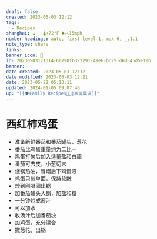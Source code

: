 ```yaml
---
draft: false
created: 2023-05-03 12:12
tags:
  - Recipes
shanghai: ☁️   🌡️+72°F 🌬️↖15mph
number headings: auto, first-level 1, max 6, _.1.1
note_type: share
links: 
banner_icon: 🥚
id: 20230503121314-60790fb3-2291-49e6-bd29-d6d545d5e1eb
banner: 
date created: 2023-05-03 12:12
date modified: 2023-05-03 12:21
date: 2023-05-22 05:13:11
updated: 2024-01-05 09:07:46
up: "[[🍽Family Recipes🧑‍🍳|家庭菜谱]]"
---
```


# 西红柿鸡蛋

- 准备新鲜番茄和番茄罐头，葱花
- 番茄比鸡蛋重量约为二比一
- 鸡蛋打匀后加入适量盐和白醋
- 番茄可去皮，小葱切末
- 烧锅热油，冒烟后下鸡蛋液
- 鸡蛋只煎单面，保持软嫩
- 炒到刚凝固出锅
- 加番茄罐头入锅，加盐和糖
- 一分钟炒成酱汁
- 可以加水
- 收汤汁后加番茄块
- 加鸡蛋，充分混合
- 撒葱花，出锅

